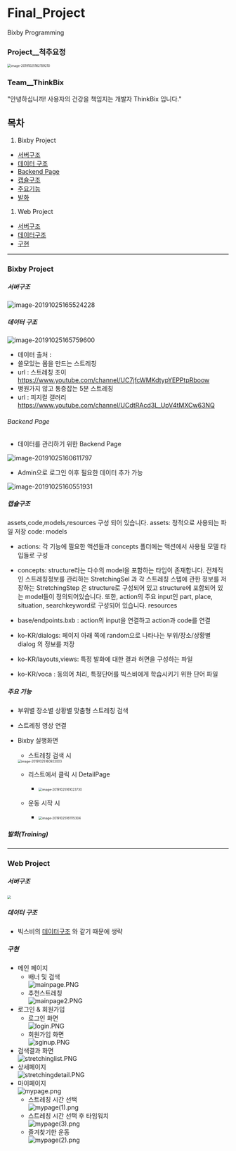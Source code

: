 # Final_Project
Bixby Programming
### Project__척추요정
<img src="./images/logo.png" alt="image-20191025162159210" style="zoom:50%;" />

### Team__ThinkBix
"안녕하십니까! 사용자의 건강을 책임지는 개발자 ThinkBix 입니다."
## 목차
1. Bixby Project

- [서버구조](#menu1)
- [데이터 구조](#menu2)
- [Backend Page](#menu3)
- [캡슐구조](#menu4)
- [주요기능](#menu5)
- [발화](#menu6)

1. Web Project
- [서버구조](#menu7)
- [데이터구조](#menu2)
- [구현](#menu8)

---

### Bixby Project
##### 서버구조 <a id="menu1"></a>
![image-20191025165524228](./images/server_architecture.png)

##### 데이터 구조 <a id="menu2"></a>
![image-20191025165759600](./images/database.png)

- 데이터 출처 :
- 쓸모있는 몸을 만드는 스트레칭
- url : 스트레칭 조이 https://www.youtube.com/channel/UC7jfcWMKdtypYEPPtpRboow
- 병원가지 않고 통증잡는 5분 스트레칭
- url : 피지컬 갤러리 https://www.youtube.com/channel/UCdtRAcd3L_UpV4tMXCw63NQ

###### Backend Page <a id="menu3"></a>
* 데이터를 관리하기 위한 Backend Page

![image-20191025160611797](./images/backendpage_login.png)
* Admin으로 로그인 이후 필요한 데이터 추가 가능

![image-20191025160551931](./images/backendpage.png)

##### 캡슐구조 <a id="menu4"></a>
assets,code,models,resources 구성 되어 있습니다.
assets: 정적으로 사용되는 파일 저장
code:
models
- actions: 각 기능에 필요한 액션들과 concepts 폴더에는 액션에서 사용될 모델 타입들로 구성

- concepts: structure라는 다수의 model을 포함하는 타입이 존재합니다. 전체적인 스트레칭정보를 관리하는 StretchingSel 과 각 스트레칭 스텝에 관한 정보를 저장하는 StretchingStep 은 structure로 구성되어 있고 structure에 포함되어 있는 model들이 정의되어있습니다. 또한, action의 주요 input인 part, place, situation, searchkeyword로 구성되어 있습니다.
resources

- base/endpoints.bxb : action의 input을 연결하고 action과 code를 연결

- ko-KR/dialogs: 페이지 아래 쪽에 random으로 나타나는 부위/장소/상황별 dialog 의 정보를 저장

- ko-KR/layouts,views: 특정 발화에 대한 결과 허면을 구성하는 파일

- ko-KR/voca : 동의어 처리, 특정단어를 빅스비에게 학습시키기 위한 단어 파일

##### 주요 기능 <a id="menu5"></a>
- 부위별 장소별 상황별 맞춤형 스트레칭 검색
- 스트레칭 영상 연결
- Bixby 실행화면
  * 스트레칭 검색 시

  <img src="./images/apppage.png" alt="image-20191025160922003" style="zoom:50%; align-items:left" />

  * 리스트에서 클릭 시 DetailPage

    - <img src="./images/appdetail.png" alt="image-20191025161023730" style="zoom:50%;" />

  * 운동 시작 시

    - <img src="./images/appstep.png" alt="image-20191025161115304" style="zoom:50%;" />


##### 발화(Training) <a id="menu6"></a>

---
### Web Project
##### 서버구조 <a id = "menu7"></a>
<img src="./images/website/server_architecture2.PNG" style="zoom:50%;" />

##### 데이터 구조
 - 빅스비의 [데이터구조](#menu2) 와 같기 때문에 생략

##### 구현<a id="menu8"></a>
 - 메인 페이지
    * 배너 및 검색  
     ![mainpage.PNG](./images/website/mainpage.PNG)
    * 추천스트레칭  
     ![mainpage2.PNG](./images/website/mainpage2.PNG)
 - 로그인 & 회원가입
    * 로그인 화면  
     ![login.PNG](./images/website/login.PNG)
    * 회원가입 화면  
     ![sginup.PNG](./images/website/signup.PNG)
 - 검색결과 화면  
     ![stretchinglist.PNG](./images/website/stretchinglist.PNG)
 - 상세페이지  
     ![stretchingdetail.PNG](./images/website/stretchingdetail.PNG)
 - 마이페이지  
     ![mypage.png](./images/website/mypage.png)
    * 스트레칭 시간 선택  
     ![mypage(1).png](./images/website/mypage\(1\).png)
    * 스트레칭 시간 선택 후 타임워치  
     ![mypage(3).png](./images/website/mypage\(3\).png)
    * 즐겨찾기한 운동  
     ![mypage(2).png](./images/website/mypage\(2\).png)
